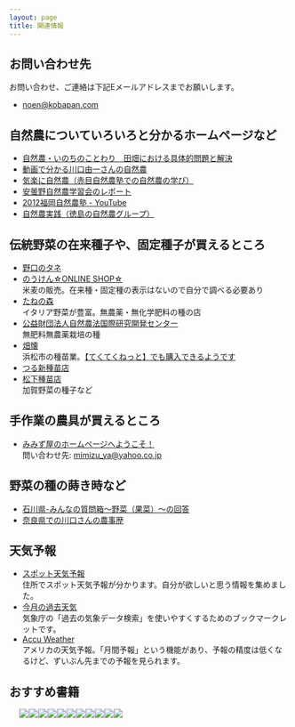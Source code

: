 ```yaml
---
layout: page
title: 関連情報
---
```


## お問い合わせ先
お問い合わせ、ご連絡は下記Eメールアドレスまでお願いします。

- noen@kobapan.com

## 自然農についていろいろと分かるホームページなど
- [自然農・いのちのことわり　田畑における具体的問題と解決](https://shizen-nou.jimdo.com/)
- [動画で分かる川口由一さんの自然農](http://shizennou.info/?cat=3)
- [気楽に自然農（赤目自然農塾での自然農の学び）](http://iwazumi.sakura.ne.jp/)
- [安曇野自然農学習会のレポート](http://www.ultraman.gr.jp/sizennou/)
- [2012福岡自然農塾 - YouTube](https://www.youtube.com/playlist?list=PL2Bgc7LgRMGnH8BknBGn0jtnoNJjSzq8p)
- [自然農実践（徳島の自然農グループ）](http://www1.linkclub.or.jp/~amal/)


## 伝統野菜の在来種子や、固定種子が買えるところ

- [野口のタネ](http://noguchiseed.com/hanbai/)
- [のうけん☆ONLINE SHOP☆](http://nouken-seed.shop-pro.jp/)<br>
米麦の販売。在来種・固定種の表示はないので自分で調べる必要あり
- [たねの森](http://www.tanenomori.org/)<br>
イタリア野菜が豊富。無農薬・無化学肥料の種の店
- [公益財団法人自然農法国際研究開発センター](http://www.infrc.or.jp/seed/seed_02.html)<br>
無肥料無農薬栽培の種
- [畑懐](http://ameblo.jp/hafuu-kougousei)<br>
浜松市の種苗業。[【てくてくねっと】でも購入できるようです](http://www.tekuteku.net/products/list.php?category_id=489)
- [つる新種苗店](http://www.mcci.or.jp/www/tsurusin/index.htm)
- [松下種苗店](http://www.matsushitaseed.jp/)<br>
加賀野菜の種子など

<!-- - [ナチュラルシードネットワーク](http://www.natural-seed.net/hanbai.html) -->


## 手作業の農具が買えるところ
- [みみず屋のホームページへようこそ！](http://mimizu-ya.jp/)<br>
問い合わせ先: mimizu_ya@yahoo.co.jp


## 野菜の種の蒔き時など
- [石川県-みんなの質問箱～野菜（果菜）～の回答](http://www.pref.ishikawa.lg.jp/noken/noushi/qa/yasai/kana/answer.html)
- [奈良県での川口さんの農事歴](http://iwazumi.sakura.ne.jp/tizu/shusiorosi.htm)


## 天気予報
- [スポット天気予報](http://kobapan.com/w/)<br>
住所でスポット天気予報が分かります。自分が欲しいと思う情報を集めました。
- [今月の過去天気](https://www20.atwiki.jp/kobapan/pages/326.html)<br>
気象庁の「過去の気象データ検索」を使いやすくするためのブックマークレットです。
- [Accu Weather](https://www.accuweather.com/)<br>
アメリカの天気予報。「月間予報」という機能があり、予報の精度は低くなるけど、ずいぶん先までの予報を見られます。

## おすすめ書籍
　
<a href="http://www.amazon.co.jp/gp/product/4272320386/ref=as_li_ss_il?ie=UTF8&camp=247&creative=7399&creativeASIN=4272320386&linkCode=as2&tag=kbysh-22"><img border="0" src="http://ws-fe.amazon-adsystem.com/widgets/q?_encoding=UTF8&ASIN=4272320386&Format=_SL110_&ID=AsinImage&MarketPlace=JP&ServiceVersion=20070822&WS=1&tag=kbysh-22" ></a><img src="http://ir-jp.amazon-adsystem.com/e/ir?t=kbysh-22&l=as2&o=9&a=4272320386" width="1" height="1" border="0" alt="" style="border:none !important; margin:0px !important;" /><a href="http://www.amazon.co.jp/gp/product/4883402819/ref=as_li_ss_il?ie=UTF8&camp=247&creative=7399&creativeASIN=4883402819&linkCode=as2&tag=kbysh-22"><img border="0" src="http://ws-fe.amazon-adsystem.com/widgets/q?_encoding=UTF8&ASIN=4883402819&Format=_SL110_&ID=AsinImage&MarketPlace=JP&ServiceVersion=20070822&WS=1&tag=kbysh-22" ></a><img src="http://ir-jp.amazon-adsystem.com/e/ir?t=kbysh-22&l=as2&o=9&a=4883402819" width="1" height="1" border="0" alt="" style="border:none !important; margin:0px !important;" /><a href="http://www.amazon.co.jp/gp/product/4796677909/ref=as_li_ss_il?ie=UTF8&camp=247&creative=7399&creativeASIN=4796677909&linkCode=as2&tag=kbysh-22"><img border="0" src="http://ws-fe.amazon-adsystem.com/widgets/q?_encoding=UTF8&ASIN=4796677909&Format=_SL110_&ID=AsinImage&MarketPlace=JP&ServiceVersion=20070822&WS=1&tag=kbysh-22" ></a><img src="http://ir-jp.amazon-adsystem.com/e/ir?t=kbysh-22&l=as2&o=9&a=4796677909" width="1" height="1" border="0" alt="" style="border:none !important; margin:0px !important;" /><a href="http://www.amazon.co.jp/gp/product/4883402754/ref=as_li_ss_il?ie=UTF8&camp=247&creative=7399&creativeASIN=4883402754&linkCode=as2&tag=kbysh-22"><img border="0" src="http://ws-fe.amazon-adsystem.com/widgets/q?_encoding=UTF8&ASIN=4883402754&Format=_SL110_&ID=AsinImage&MarketPlace=JP&ServiceVersion=20070822&WS=1&tag=kbysh-22" ></a><img src="http://ir-jp.amazon-adsystem.com/e/ir?t=kbysh-22&l=as2&o=9&a=4883402754" width="1" height="1" border="0" alt="" style="border:none !important; margin:0px !important;" /><a href="http://www.amazon.co.jp/gp/product/4861241243/ref=as_li_ss_il?ie=UTF8&camp=247&creative=7399&creativeASIN=4861241243&linkCode=as2&tag=kbysh-22"><img border="0" src="http://ws-fe.amazon-adsystem.com/widgets/q?_encoding=UTF8&ASIN=4861241243&Format=_SL110_&ID=AsinImage&MarketPlace=JP&ServiceVersion=20070822&WS=1&tag=kbysh-22" ></a><img src="http://ir-jp.amazon-adsystem.com/e/ir?t=kbysh-22&l=as2&o=9&a=4861241243" width="1" height="1" border="0" alt="" style="border:none !important; margin:0px !important;" /><a href="https://www.amazon.co.jp/%E3%82%BB%E3%83%AB%E3%83%95%E3%83%93%E3%83%AB%E3%83%89%E2%80%95%E5%AE%B6%E3%82%92%E3%81%A4%E3%81%8F%E3%82%8B%E8%87%AA%E7%94%B1-%E7%9F%A2%E6%B4%A5%E7%94%B0-%E7%BE%A9%E5%89%87/dp/4947702605/ref=as_li_ss_il?ie=UTF8&qid=1471476898&sr=8-1&keywords=%E3%82%BB%E3%83%AB%E3%83%95%E3%83%93%E3%83%AB%E3%83%89&linkCode=li1&tag=kobapan-22&linkId=856124837f7db4e1c686cfb8f280b449" target="_blank"><img border="0" src="//ws-fe.amazon-adsystem.com/widgets/q?_encoding=UTF8&ASIN=4947702605&Format=_SL110_&ID=AsinImage&MarketPlace=JP&ServiceVersion=20070822&WS=1&tag=kobapan-22" ></a><img src="https://ir-jp.amazon-adsystem.com/e/ir?t=kobapan-22&l=li1&o=9&a=4947702605" width="1" height="1" border="0" alt="" style="border:none !important; margin:0px !important;" /><a href="https://www.amazon.co.jp/%E5%BF%98%E3%82%8C%E3%82%89%E3%82%8C%E3%81%9F%E6%97%A5%E6%9C%AC%E4%BA%BA-%E5%B2%A9%E6%B3%A2%E6%96%87%E5%BA%AB-%E5%AE%AE%E6%9C%AC-%E5%B8%B8%E4%B8%80/dp/400331641X/ref=as_li_ss_il?s=books&ie=UTF8&qid=1471477174&sr=1-1&keywords=%E5%BF%98%E3%82%8C%E3%82%89%E3%82%8C%E3%81%9F%E6%97%A5%E6%9C%AC%E4%BA%BA+%E5%B2%A9%E6%B3%A2%E6%96%87%E5%BA%AB&linkCode=li1&tag=kobapan-22&linkId=ebb601ef406d32da82d35f026c69536b" target="_blank"><img border="0" src="//ws-fe.amazon-adsystem.com/widgets/q?_encoding=UTF8&ASIN=400331641X&Format=_SL110_&ID=AsinImage&MarketPlace=JP&ServiceVersion=20070822&WS=1&tag=kobapan-22" ></a><img src="https://ir-jp.amazon-adsystem.com/e/ir?t=kobapan-22&l=li1&o=9&a=400331641X" width="1" height="1" border="0" alt="" style="border:none !important; margin:0px !important;" /><a href="https://www.amazon.co.jp/%E8%87%AA%E5%AE%B6%E6%8E%A1%E7%A8%AE%E5%85%A5%E9%96%80%E2%80%95%E7%94%9F%E5%91%BD%E5%8A%9B%E3%81%AE%E5%BC%B7%E3%81%84%E3%82%BF%E3%83%8D%E3%82%92%E8%82%B2%E3%81%A6%E3%82%8B-%E3%82%B3%E3%83%84%E3%81%AE%E3%82%B3%E3%83%84%E3%82%B7%E3%83%AA%E3%83%BC%E3%82%BA-%E4%B8%AD%E5%B7%9D%E5%8E%9F-%E6%95%8F%E9%9B%84/dp/4540081411/ref=as_li_ss_il?s=books&ie=UTF8&qid=1471477303&sr=1-1&keywords=%E8%87%AA%E5%AE%B6%E6%8E%A1%E7%A8%AE%E5%85%A5%E9%96%80&linkCode=li1&tag=kobapan-22&linkId=63471f567952b33425a14068b650e1eb" target="_blank"><img border="0" src="//ws-fe.amazon-adsystem.com/widgets/q?_encoding=UTF8&ASIN=4540081411&Format=_SL110_&ID=AsinImage&MarketPlace=JP&ServiceVersion=20070822&WS=1&tag=kobapan-22" ></a><img src="https://ir-jp.amazon-adsystem.com/e/ir?t=kobapan-22&l=li1&o=9&a=4540081411" width="1" height="1" border="0" alt="" style="border:none !important; margin:0px !important;" /><a href="https://www.amazon.co.jp/dp/4635308014/ref=as_li_ss_il?_encoding=UTF8&colid=31JQT31C2EBKI&coliid=I3TKZ1X9C83P1&linkCode=li1&tag=kobapan-22&linkId=10342ea4633b6516e546755cc7c65ca2" target="_blank"><img border="0" src="//ws-fe.amazon-adsystem.com/widgets/q?_encoding=UTF8&ASIN=4635308014&Format=_SL110_&ID=AsinImage&MarketPlace=JP&ServiceVersion=20070822&WS=1&tag=kobapan-22" ></a><img src="https://ir-jp.amazon-adsystem.com/e/ir?t=kobapan-22&l=li1&o=9&a=4635308014" width="1" height="1" border="0" alt="" style="border:none !important; margin:0px !important;" /><a href="https://www.amazon.co.jp/gp/product/1890132349/ref=as_li_ss_il?ie=UTF8&linkCode=li1&tag=kobapan-22&linkId=8dad28cae4af95fb4f32c85383edeeac" target="_blank"><img border="0" src="//ws-fe.amazon-adsystem.com/widgets/q?_encoding=UTF8&ASIN=1890132349&Format=_SL110_&ID=AsinImage&MarketPlace=JP&ServiceVersion=20070822&WS=1&tag=kobapan-22" ></a><img src="https://ir-jp.amazon-adsystem.com/e/ir?t=kobapan-22&l=li1&o=9&a=1890132349" width="1" height="1" border="0" alt="" style="border:none !important; margin:0px !important;" /><a href="https://www.amazon.co.jp/gp/product/4817081317/ref=as_li_ss_il?ie=UTF8&psc=1&refRID=C10ZS3WY29AKNPVF9V1N&linkCode=li1&tag=kobapan-22&linkId=044fd2416140abad203d6cde0013f681" target="_blank"><img border="0" src="//ws-fe.amazon-adsystem.com/widgets/q?_encoding=UTF8&ASIN=4817081317&Format=_SL110_&ID=AsinImage&MarketPlace=JP&ServiceVersion=20070822&WS=1&tag=kobapan-22" ></a><img src="https://ir-jp.amazon-adsystem.com/e/ir?t=kobapan-22&l=li1&o=9&a=4817081317" width="1" height="1" border="0" alt="" style="border:none !important; margin:0px !important;" />
